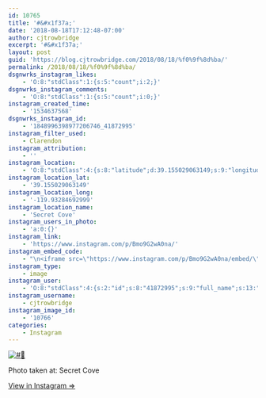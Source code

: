 ```yaml
---
id: 10765
title: '#&#x1f37a;'
date: '2018-08-18T17:12:48-07:00'
author: cjtrowbridge
excerpt: '#&#x1f37a;'
layout: post
guid: 'https://blog.cjtrowbridge.com/2018/08/18/%f0%9f%8d%ba/'
permalink: /2018/08/18/%f0%9f%8d%ba/
dsgnwrks_instagram_likes:
    - 'O:8:"stdClass":1:{s:5:"count";i:2;}'
dsgnwrks_instagram_comments:
    - 'O:8:"stdClass":1:{s:5:"count";i:0;}'
instagram_created_time:
    - '1534637568'
dsgnwrks_instagram_id:
    - '1848996398977206746_41872995'
instagram_filter_used:
    - Clarendon
instagram_attribution:
    - ''
instagram_location:
    - 'O:8:"stdClass":4:{s:8:"latitude";d:39.155029063149;s:9:"longitude";d:-119.93284692999;s:4:"name";s:11:"Secret Cove";s:2:"id";i:3555947;}'
instagram_location_lat:
    - '39.155029063149'
instagram_location_long:
    - '-119.93284692999'
instagram_location_name:
    - 'Secret Cove'
instagram_users_in_photo:
    - 'a:0:{}'
instagram_link:
    - 'https://www.instagram.com/p/Bmo9G2wA0na/'
instagram_embed_code:
    - "\n<iframe src=\"https://www.instagram.com/p/Bmo9G2wA0na/embed/\" width=\"612\" height=\"710\" frameborder=\"0\" scrolling=\"no\" allowtransparency=\"true\" class=\"insta-image-embed\"></iframe>\n"
instagram_type:
    - image
instagram_user:
    - 'O:8:"stdClass":4:{s:2:"id";s:8:"41872995";s:9:"full_name";s:13:"CJ Trowbridge";s:15:"profile_picture";s:141:"https://scontent.cdninstagram.com/vp/c93d7c6cca10c47382e1b61b6f66100c/5C07D31C/t51.2885-19/s150x150/13724650_1188772791164794_142557231_a.jpg";s:8:"username";s:12:"cjtrowbridge";}'
instagram_username:
    - cjtrowbridge
instagram_image_id:
    - '10766'
categories:
    - Instagram
---
```


[![#🍺](https://blog.cjtrowbridge.com/wp-content/uploads/2018/08/1534637568-1-1.jpg)](https://www.instagram.com/p/Bmo9G2wA0na/)

Photo taken at: Secret Cove

[View in Instagram ⇒](https://www.instagram.com/p/Bmo9G2wA0na/)